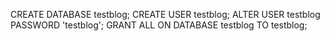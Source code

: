 CREATE DATABASE testblog; CREATE USER testblog;
ALTER USER testblog PASSWORD 'testblog';
GRANT ALL ON DATABASE testblog TO testblog;